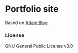 # Portfolio site

Based on [Adam Blog](https://github.com/artemsheludko/adam-blog).

### License

GNU General Public License v3.0
